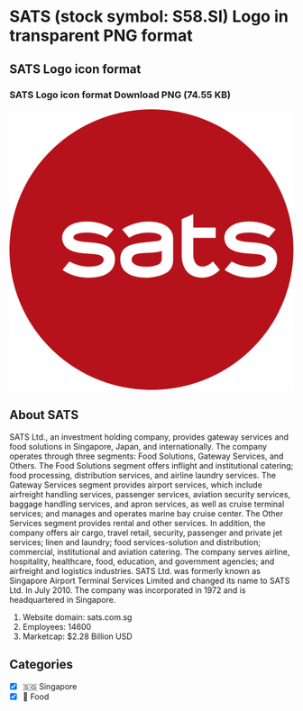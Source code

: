 # SATS (stock symbol: S58.SI) Logo in transparent PNG format

## SATS Logo icon format

### SATS Logo icon format Download PNG (74.55 KB)

![SATS Logo icon format Download PNG (74.55 KB)](/img/orig/S58.SI-bb00c5ca.png)

## About SATS

SATS Ltd., an investment holding company, provides gateway services and food solutions in Singapore, Japan, and internationally. The company operates through three segments: Food Solutions, Gateway Services, and Others. The Food Solutions segment offers inflight and institutional catering; food processing, distribution services, and airline laundry services. The Gateway Services segment provides airport services, which include airfreight handling services, passenger services, aviation security services, baggage handling services, and apron services, as well as cruise terminal services; and manages and operates marine bay cruise center. The Other Services segment provides rental and other services. In addition, the company offers air cargo, travel retail, security, passenger and private jet services; linen and laundry; food services-solution and distribution; commercial, institutional and aviation catering. The company serves airline, hospitality, healthcare, food, education, and government agencies; and airfreight and logistics industries. SATS Ltd. was formerly known as Singapore Airport Terminal Services Limited and changed its name to SATS Ltd. In July 2010. The company was incorporated in 1972 and is headquartered in Singapore.

1. Website domain: sats.com.sg
2. Employees: 14600
3. Marketcap: $2.28 Billion USD


## Categories
- [x] 🇸🇬 Singapore
- [x] 🍴 Food
